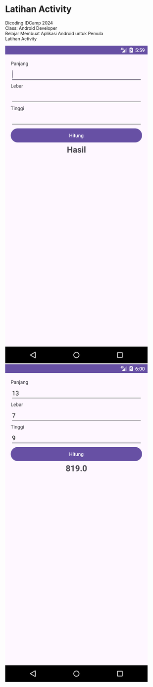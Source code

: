 # Latihan Activity

Dicoding IDCamp 2024  
Class: Android Developer  
Belajar Membuat Aplikasi Android untuk Pemula  
Latihan Activity

![My Image](https://github.com/xmswmx/self_taught/blob/main/learning_kotlin/dicoding/Screenshot_20241229_175935.png)
![My Image](https://github.com/xmswmx/self_taught/blob/main/learning_kotlin/dicoding/Screenshot_20241229_180020.png)
